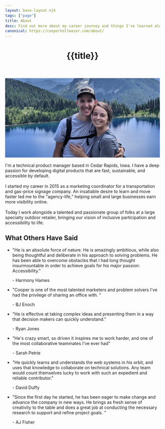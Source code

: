```yaml
---
layout: base-layout.njk
tags: ["page"]
title: About
desc: Find out more about my career journey and things I've learned along the way.
canonical: https://cooperhollmaier.com/about/
---
```


<header>
<div class="profile">
<h1> {{title}}</h1>
</div>
</header>
<article class="container">

<img class="hero" alt="Cooper and Janessa standing high above a clear blue lake and mountainous landscape" src="/assets/img/about.jpg"/>

I'm a technical product manager based in Cedar Rapids, Iowa. I have a deep passion for developing digital products that are fast, sustainable, and accessible by default.\
\
I started my career in 2015 as a marketing coordinator for a transportation and gas-price signage company. An insatiable desire to learn and move faster led me to the "agency-life," helping small and large businesses earn more visibility online.\
\
Today I work alongside a talented and passionate group of folks at a large specialty outdoor retailer, bringing our vision of inclusive participation and accessibility to life.

## What Others Have Said

<ul class="ul-testimonial">
    <li>
        <p>
            "He is an absolute force of nature. He is amazingly ambitious, while also being thoughtful and deliberate in his approach to solving problems. He has been able to overcome obstacles that I had long thought insurmountable in order to achieve goals for his major passion: Accessibility."
        </p>
        <p>
            - Harmony Hames
        </p>
    </li>
    <li>
        <p>
            "Cooper is one of the most talented marketers and problem solvers I've had the privilege of sharing an office with. "
        </p>
        <p>
            - BJ Enoch
        </p>
    </li>
    <li>
        <p>
            "He is effective at taking complex ideas and presenting them in a way that decision makers can quickly understand."
        </p>
        <p>
            - Ryan Jones
        </p>
    </li>
    <li>
        <p>
            "He's crazy smart, so driven it inspires me to work harder, and one of the most collaborative teammates I've ever had"
        </p>
        <p>
            - Sarah Petrie
        </p>    
    </li>
    <li>
        <p>
            "He quickly learns and understands the web systems in his orbit, and uses that knowledge to collaborate on technical solutions. Any team would count themselves lucky to work with such an expedient and reliable contributor."
        </p>
        <p>
            - David Duffy
        </p>
    </li>
    <li>
        <p>
            "Since the first day he started, he has been eager to make change and advance the company in new ways. He brings as fresh sense of creativity to the table and does a great job at conducting the necessary research to support and refine project goals. "
        </p>
        <p>
            - AJ Fisher
        </p>
    </li>
</ul>
</article>
